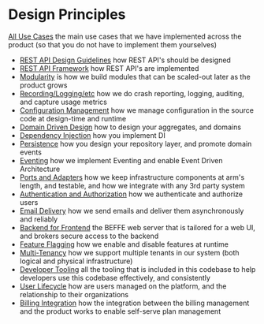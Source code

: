 ﻿# Design Principles

[All Use Cases](0000-all-use-cases.md) the main use cases that we have implemented across the product (so that you do not have to implement them yourselves)

* [REST API Design Guidelines](0010-rest-api.md) how REST API's should be designed
* [REST API Framework](0020-api-framework.md) how REST API's are implemented
* [Modularity](0025-modularity.md) is how we build modules that can be scaled-out later as the product grows
* [Recording/Logging/etc](0030-recording.md) how we do crash reporting, logging, auditing, and capture usage metrics
* [Configuration Management](0040-configuration.md) how we manage configuration in the source code at design-time and runtime
* [Domain Driven Design](0050-domain-driven-design.md) how to design your aggregates, and domains
* [Dependency Injection](0060-dependency-injection.md) how you implement DI
* [Persistence](0070-persistence.md) how you design your repository layer, and promote domain events
* [Eventing](0170-eventing.md) how we implement Eventing and enable Event Driven Architecture
* [Ports and Adapters](0080-ports-and-adapters.md) how we keep infrastructure components at arm's length, and testable, and how we integrate with any 3rd party system
* [Authentication and Authorization](0090-authentication-authorization.md) how we authenticate and authorize users
* [Email Delivery](0100-email-delivery.md) how we send emails and deliver them asynchronously and reliably
* [Backend for Frontend](0110-back-end-for-front-end.md) the BEFFE web server that is tailored for a web UI, and brokers secure access to the backend
* [Feature Flagging](0120-feature-flagging.md) how we enable and disable features at runtime
* [Multi-Tenancy](0130-multitenancy.md) how we support multiple tenants in our system (both logical and physical infrastructure)
* [Developer Tooling](0140-developer-tooling.md) all the tooling that is included in this codebase to help developers use this codebase effectively, and consistently
* [User Lifecycle](0160-user-lifecycle.md) how are users managed on the platform, and the relationship to their organizations
* [Billing Integration](0180-billing-integration.md) how the integration between the billing management and the product works to enable self-serve plan management 